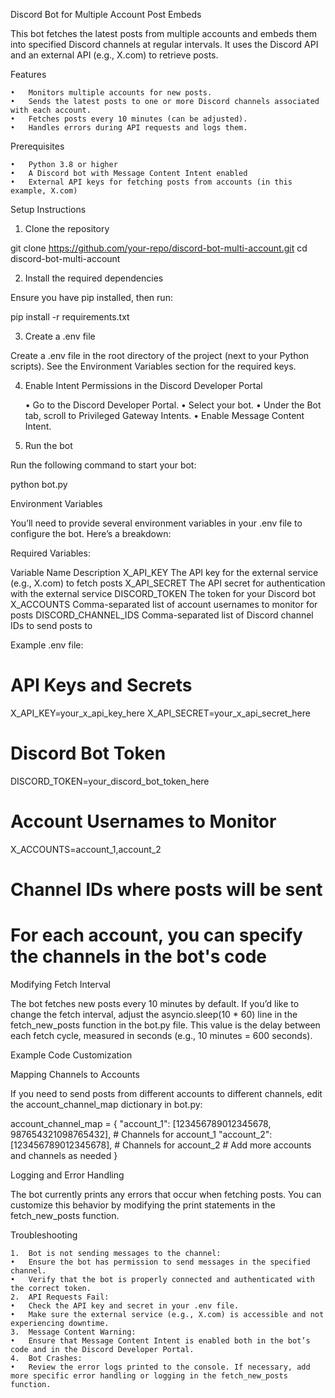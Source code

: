 Discord Bot for Multiple Account Post Embeds

This bot fetches the latest posts from multiple accounts and embeds them into specified Discord channels at regular intervals. It uses the Discord API and an external API (e.g., X.com) to retrieve posts.

Features

	•	Monitors multiple accounts for new posts.
	•	Sends the latest posts to one or more Discord channels associated with each account.
	•	Fetches posts every 10 minutes (can be adjusted).
	•	Handles errors during API requests and logs them.

Prerequisites

	•	Python 3.8 or higher
	•	A Discord bot with Message Content Intent enabled
	•	External API keys for fetching posts from accounts (in this example, X.com)

Setup Instructions

1. Clone the repository

git clone https://github.com/your-repo/discord-bot-multi-account.git
cd discord-bot-multi-account

2. Install the required dependencies

Ensure you have pip installed, then run:

pip install -r requirements.txt

3. Create a .env file

Create a .env file in the root directory of the project (next to your Python scripts). See the Environment Variables section for the required keys.

4. Enable Intent Permissions in the Discord Developer Portal

	•	Go to the Discord Developer Portal.
	•	Select your bot.
	•	Under the Bot tab, scroll to Privileged Gateway Intents.
	•	Enable Message Content Intent.

5. Run the bot

Run the following command to start your bot:

python bot.py

Environment Variables

You’ll need to provide several environment variables in your .env file to configure the bot. Here’s a breakdown:

Required Variables:

Variable Name	Description
X_API_KEY	The API key for the external service (e.g., X.com) to fetch posts
X_API_SECRET	The API secret for authentication with the external service
DISCORD_TOKEN	The token for your Discord bot
X_ACCOUNTS	Comma-separated list of account usernames to monitor for posts
DISCORD_CHANNEL_IDS	Comma-separated list of Discord channel IDs to send posts to

Example .env file:

# API Keys and Secrets
X_API_KEY=your_x_api_key_here
X_API_SECRET=your_x_api_secret_here

# Discord Bot Token
DISCORD_TOKEN=your_discord_bot_token_here

# Account Usernames to Monitor
X_ACCOUNTS=account_1,account_2

# Channel IDs where posts will be sent
# For each account, you can specify the channels in the bot's code

Modifying Fetch Interval

The bot fetches new posts every 10 minutes by default. If you’d like to change the fetch interval, adjust the asyncio.sleep(10 * 60) line in the fetch_new_posts function in the bot.py file. This value is the delay between each fetch cycle, measured in seconds (e.g., 10 minutes = 600 seconds).

Example Code Customization

Mapping Channels to Accounts

If you need to send posts from different accounts to different channels, edit the account_channel_map dictionary in bot.py:

account_channel_map = {
    "account_1": [123456789012345678, 987654321098765432],  # Channels for account_1
    "account_2": [123456789012345678],                     # Channels for account_2
    # Add more accounts and channels as needed
}

Logging and Error Handling

The bot currently prints any errors that occur when fetching posts. You can customize this behavior by modifying the print statements in the fetch_new_posts function.

Troubleshooting

	1.	Bot is not sending messages to the channel:
	•	Ensure the bot has permission to send messages in the specified channel.
	•	Verify that the bot is properly connected and authenticated with the correct token.
	2.	API Requests Fail:
	•	Check the API key and secret in your .env file.
	•	Make sure the external service (e.g., X.com) is accessible and not experiencing downtime.
	3.	Message Content Warning:
	•	Ensure that Message Content Intent is enabled both in the bot’s code and in the Discord Developer Portal.
	4.	Bot Crashes:
	•	Review the error logs printed to the console. If necessary, add more specific error handling or logging in the fetch_new_posts function.